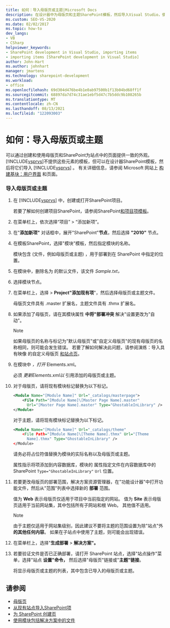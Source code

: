 ```yaml
---
title: 如何：导入母版页或主题|Microsoft Docs
description: 在设计器中为母版页和主题SharePoint模板，然后导入Visual Studio，使SharePoint站点中的页面具有一致的外观。
ms.custom: SEO-VS-2020
ms.date: 02/02/2017
ms.topic: how-to
dev_langs:
- VB
- CSharp
helpviewer_keywords:
- SharePoint development in Visual Studio, importing items
- importing items [SharePoint development in Visual Studio]
author: John-Hart
ms.author: johnhart
manager: jmartens
ms.technology: sharepoint-development
ms.workload:
- office
ms.openlocfilehash: 69d304d476be4b1e0ab97500b1f13b04bd68ff1f
ms.sourcegitcommit: 68897da7d74c31ae1ebf5d47c7b5ddc9b108265b
ms.translationtype: MT
ms.contentlocale: zh-CN
ms.lasthandoff: 08/13/2021
ms.locfileid: "122093003"
---
```

# <a name="how-to-import-a-master-page-or-theme"></a>如何：导入母版页或主题
  可以通过创建和使用母版页和SharePoint为站点中的页面提供一致的外观。 [!INCLUDE[vsprvs](../sharepoint/includes/vsprvs-md.md)]不提供这些元素的模板，但可以在设计器SharePoint模板，然后将它们导入 [!INCLUDE[vsprvs](../sharepoint/includes/vsprvs-md.md)] 。 有关详细信息，请参阅 Microsoft 网站上 [构建基块：用户界面](/previous-versions/office/developer/sharepoint-2010/ee539040(v=office.14)) 和页面。

### <a name="to-import-a-master-page-or-theme"></a>导入母版页或主题

1. 在 [!INCLUDE[vsprvs](../sharepoint/includes/vsprvs-md.md)] 中，创建或打开SharePoint项目。

     若要了解如何创建项目SharePoint，请参阅SharePoint[和项目项模板](../sharepoint/sharepoint-project-and-project-item-templates.md)。

2. 在菜单栏上，依次选择“项目” > “添加新项”。

3. 在"**添加新项"** 对话框中，展开"SharePoint"**节点**，然后选择 **"2010"** 节点。

4. 在模板SharePoint，选择"模块"模板，然后指定模块的名称。

     模块包含 (文件，例如母版页或主题) ，用于部署到在 SharePoint 中指定的位置。

5. 在模块中，删除名为 的默认文件，该文件 *Sample.txt。*

6. 选择模块节点。

7. 在菜单栏上，选择  >  **Project"添加现有项**"，然后选择母版页或主题文件。

     母版页文件具有 .master 扩展名，主题文件具有 .thmx 扩展名。

8. 如果添加了母版页，请在其模块属性 **中将"部署冲突** 解决"设置更改为"自动"。 

    > [!NOTE]
    > 如果母版页的名称与标记为"默认母版页"或"自定义母版页"的现有母版页的名称相同，则可能会发生错误。 若要了解如何解决此问题，请参阅演练：导入具有映像 的自定义母版页 [和站点页](../sharepoint/walkthrough-import-a-custom-master-page-and-site-page-with-an-image.md)。

9. 在模块中 *，打开* Elements.xml。

     必须 *更新Elements.xml以* 引用添加的母版页或主题。

10. 对于母版页，请将现有模块标记替换为以下标记。

    ```xml
    <Module Name="[Module Name]" Url="_catalogs/masterpage">
        <File Path="[Module Name]\[Master Page Name].master"
          Url="[Master Page Name].master" Type="GhostableInLibrary" />
    </Module>
    ```

     对于主题，请将现有模块标记替换为以下标记。

    ```xml
    <Module Name="[Module Name]" Url="_catalogs/theme"
        <File Path="[Module Name]\[Theme Name].thmx" Url="[Theme
          Name].thmx" Type="GhostableInLibrary" />
    </Module>
    ```

     请务必将占位符值替换为模块的实际名称以及母版页或主题。

     属性指示将项添加到内容数据库，模块的 属性指定文件在内容数据库中的SharePoint `Type="GhostableInLibrary"` `Url` 位置。

11. 若要更改母版页的部署范围，解决方案资源管理器，在"功能设计器"中打开功能文件，然后从"范围"列表中选择新的 **部署** 范围。

     值为 **Web** 表示母版页仅适用于项目中当前指定的网站。 值为 **Site** 表示母版页适用于当前网站集，其中包括所有子网站和根 Web。 其他值不适用。

    > [!NOTE]
    > 由于主题仅适用于网站集级别，因此建议不要将主题的范围设置为除"站点"外 **的其他任何内容**。 如果在子站点中使用了主题，则可能会出现错误。

12. 在菜单栏上，选择"**生成部署**  >  **解决方案"。**

13. 若要验证文件是否已正确部署，请打开 SharePoint 站点，选择"站点操作"菜单，选择"站点 **设置"命令，** 然后选择"母版页"链接或"**主题"链接**。

     将显示母版页或主题的列表，其中包含已导入的母版页或主题。

## <a name="see-also"></a>请参阅
- [母版页](/previous-versions/office/developer/sharepoint-2010/ms443795(v=office.14))
- [从现有站点导入SharePoint项](../sharepoint/importing-items-from-an-existing-sharepoint-site.md)
- [为 SharePoint 创建页](../sharepoint/creating-pages-for-sharepoint.md)
- [使用模块包括解决方案中的文件](../sharepoint/using-modules-to-include-files-in-the-solution.md)
